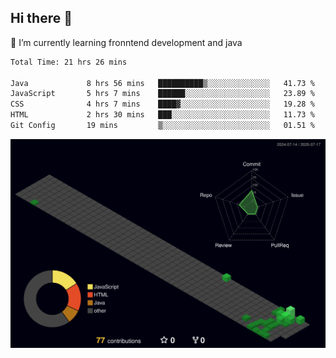 ## Hi there 👋

<!--
**CereenaG/CereenaG** is a ✨ _special_ ✨ repository because its `README.md` (this file) appears on your GitHub profile.

Here are some ideas to get you started:

- 🔭 I’m currently working on ...
- 🌱 I’m currently learning ...
- 👯 I’m looking to collaborate on ...
- 🤔 I’m looking for help with ...
- 💬 Ask me about ...
- 📫 How to reach me: ...
- 😄 Pronouns: ...
- ⚡ Fun fact: ...
-->
 🌱 I’m currently learning fronntend development and java
 
<!--START_SECTION:waka-->

```txt
Total Time: 21 hrs 26 mins

Java             8 hrs 56 mins   ██████████▒░░░░░░░░░░░░░░   41.73 %
JavaScript       5 hrs 7 mins    ██████░░░░░░░░░░░░░░░░░░░   23.89 %
CSS              4 hrs 7 mins    ████▓░░░░░░░░░░░░░░░░░░░░   19.28 %
HTML             2 hrs 30 mins   ███░░░░░░░░░░░░░░░░░░░░░░   11.73 %
Git Config       19 mins         ▒░░░░░░░░░░░░░░░░░░░░░░░░   01.51 %
```

<!--END_SECTION:waka-->
![](./profile-3d-contrib/profile-night-green.svg)
